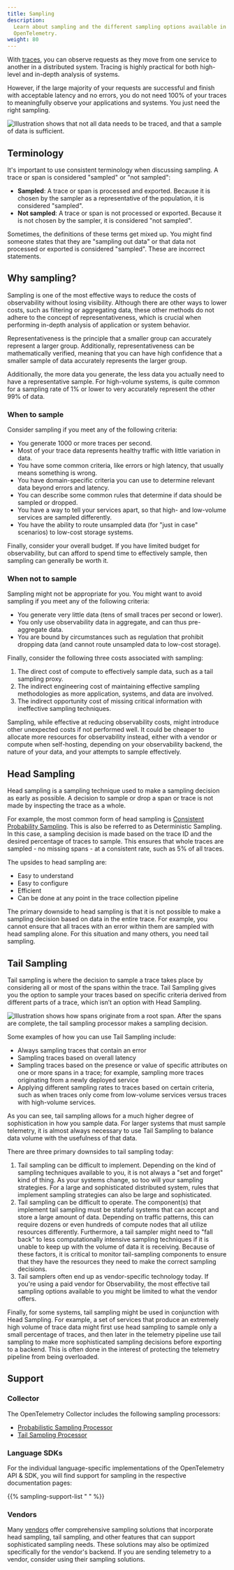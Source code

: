 ```yaml
---
title: Sampling
description:
  Learn about sampling and the different sampling options available in
  OpenTelemetry.
weight: 80
---
```


With [traces](/docs/concepts/signals/traces), you can observe requests as they
move from one service to another in a distributed system. Tracing is highly
practical for both high-level and in-depth analysis of systems.

However, if the large majority of your requests are successful and finish with
acceptable latency and no errors, you do not need 100% of your traces to
meaningfully observe your applications and systems. You just need the right
sampling.

![Illustration shows that not all data needs to be traced, and that a sample of data is sufficient.](traces-venn-diagram.svg)

## Terminology

It's important to use consistent terminology when discussing sampling. A trace
or span is considered "sampled" or "not sampled":

- **Sampled**: A trace or span is processed and exported. Because it is chosen
  by the sampler as a representative of the population, it is considered
  "sampled".
- **Not sampled**: A trace or span is not processed or exported. Because it is
  not chosen by the sampler, it is considered "not sampled".

Sometimes, the definitions of these terms get mixed up. You might find someone
states that they are "sampling out data" or that data not processed or exported
is considered "sampled". These are incorrect statements.

## Why sampling?

Sampling is one of the most effective ways to reduce the costs of observability
without losing visibility. Although there are other ways to lower costs, such as
filtering or aggregating data, these other methods do not adhere to the concept
of representativeness, which is crucial when performing in-depth analysis of
application or system behavior.

Representativeness is the principle that a smaller group can accurately
represent a larger group. Additionally, representativeness can be mathematically
verified, meaning that you can have high confidence that a smaller sample of
data accurately represents the larger group.

Additionally, the more data you generate, the less data you actually need to
have a representative sample. For high-volume systems, is quite common for a
sampling rate of 1% or lower to very accurately represent the other 99% of data.

### When to sample

Consider sampling if you meet any of the following criteria:

- You generate 1000 or more traces per second.
- Most of your trace data represents healthy traffic with little variation in
  data.
- You have some common criteria, like errors or high latency, that usually means
  something is wrong.
- You have domain-specific criteria you can use to determine relevant data
  beyond errors and latency.
- You can describe some common rules that determine if data should be sampled or
  dropped.
- You have a way to tell your services apart, so that high- and low-volume
  services are sampled differently.
- You have the ability to route unsampled data (for "just in case" scenarios) to
  low-cost storage systems.

Finally, consider your overall budget. If you have limited budget for
observability, but can afford to spend time to effectively sample, then sampling
can generally be worth it.

### When not to sample

Sampling might not be appropriate for you. You might want to avoid sampling if
you meet any of the following criteria:

- You generate very little data (tens of small traces per second or lower).
- You only use observability data in aggregate, and can thus pre-aggregate data.
- You are bound by circumstances such as regulation that prohibit dropping data
  (and cannot route unsampled data to low-cost storage).

Finally, consider the following three costs associated with sampling:

1. The direct cost of compute to effectively sample data, such as a tail
   sampling proxy.
2. The indirect engineering cost of maintaining effective sampling methodologies
   as more application, systems, and data are involved.
3. The indirect opportunity cost of missing critical information with
   ineffective sampling techniques.

Sampling, while effective at reducing observability costs, might introduce other
unexpected costs if not performed well. It could be cheaper to allocate more
resources for observability instead, either with a vendor or compute when
self-hosting, depending on your observability backend, the nature of your data,
and your attempts to sample effectively.

## Head Sampling

Head sampling is a sampling technique used to make a sampling decision as early
as possible. A decision to sample or drop a span or trace is not made by
inspecting the trace as a whole.

For example, the most common form of head sampling is
[Consistent Probability Sampling](/docs/specs/otel/trace/tracestate-probability-sampling-experimental/#consistent-probability-sampling).
This is also be referred to as Deterministic Sampling. In this case, a sampling
decision is made based on the trace ID and the desired percentage of traces to
sample. This ensures that whole traces are sampled - no missing spans - at a
consistent rate, such as 5% of all traces.

The upsides to head sampling are:

- Easy to understand
- Easy to configure
- Efficient
- Can be done at any point in the trace collection pipeline

The primary downside to head sampling is that it is not possible to make a
sampling decision based on data in the entire trace. For example, you cannot
ensure that all traces with an error within them are sampled with head sampling
alone. For this situation and many others, you need tail sampling.

## Tail Sampling

Tail sampling is where the decision to sample a trace takes place by considering
all or most of the spans within the trace. Tail Sampling gives you the option to
sample your traces based on specific criteria derived from different parts of a
trace, which isn’t an option with Head Sampling.

![Illustration shows how spans originate from a root span. After the spans are complete, the tail sampling processor makes a sampling decision.](tail-sampling-process.svg)

Some examples of how you can use Tail Sampling include:

- Always sampling traces that contain an error
- Sampling traces based on overall latency
- Sampling traces based on the presence or value of specific attributes on one
  or more spans in a trace; for example, sampling more traces originating from a
  newly deployed service
- Applying different sampling rates to traces based on certain criteria, such as
  when traces only come from low-volume services versus traces with high-volume
  services.

As you can see, tail sampling allows for a much higher degree of sophistication
in how you sample data. For larger systems that must sample telemetry, it is
almost always necessary to use Tail Sampling to balance data volume with the
usefulness of that data.

There are three primary downsides to tail sampling today:

1. Tail sampling can be difficult to implement. Depending on the kind of
   sampling techniques available to you, it is not always a "set and forget"
   kind of thing. As your systems change, so too will your sampling strategies.
   For a large and sophisticated distributed system, rules that implement
   sampling strategies can also be large and sophisticated.
2. Tail sampling can be difficult to operate. The component(s) that implement
   tail sampling must be stateful systems that can accept and store a large
   amount of data. Depending on traffic patterns, this can require dozens or
   even hundreds of compute nodes that all utilize resources differently.
   Furthermore, a tail sampler might need to "fall back" to less computationally
   intensive sampling techniques if it is unable to keep up with the volume of
   data it is receiving. Because of these factors, it is critical to monitor
   tail-sampling components to ensure that they have the resources they need to
   make the correct sampling decisions.
3. Tail samplers often end up as vendor-specific technology today. If you're
   using a paid vendor for Observability, the most effective tail sampling
   options available to you might be limited to what the vendor offers.

Finally, for some systems, tail sampling might be used in conjunction with Head
Sampling. For example, a set of services that produce an extremely high volume
of trace data might first use head sampling to sample only a small percentage of
traces, and then later in the telemetry pipeline use tail sampling to make more
sophisticated sampling decisions before exporting to a backend. This is often
done in the interest of protecting the telemetry pipeline from being overloaded.

## Support

### Collector

The OpenTelemetry Collector includes the following sampling processors:

- [Probabilistic Sampling Processor](https://github.com/open-telemetry/opentelemetry-collector-contrib/tree/main/processor/probabilisticsamplerprocessor)
- [Tail Sampling Processor](https://github.com/open-telemetry/opentelemetry-collector-contrib/tree/main/processor/tailsamplingprocessor)

### Language SDKs

For the individual language-specific implementations of the OpenTelemetry API &
SDK, you will find support for sampling in the respective documentation pages:

{{% sampling-support-list " " %}}

### Vendors

Many [vendors](/ecosystem/vendors) offer comprehensive sampling solutions that
incorporate head sampling, tail sampling, and other features that can support
sophisticated sampling needs. These solutions may also be optimized specifically
for the vendor's backend. If you are sending telemetry to a vendor, consider
using their sampling solutions.
